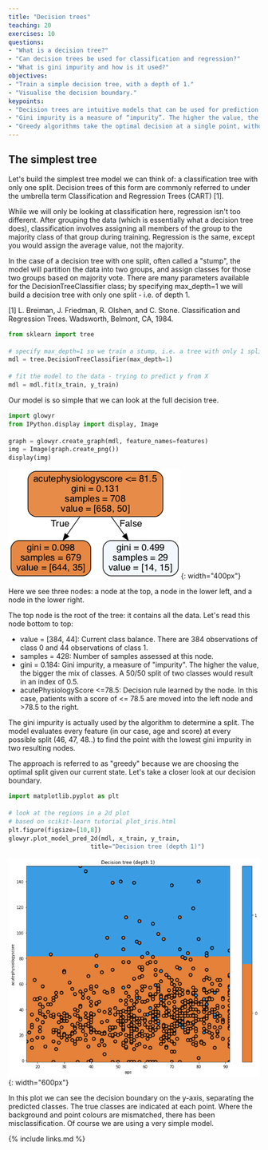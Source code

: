 ```yaml
---
title: "Decision trees"
teaching: 20
exercises: 10
questions:
- "What is a decision tree?"
- "Can decision trees be used for classification and regression?"
- "What is gini impurity and how is it used?"
objectives:
- "Train a simple decision tree, with a depth of 1."
- "Visualise the decision boundary."
keypoints:
- "Decision trees are intuitive models that can be used for prediction and regression."
- "Gini impurity is a measure of “impurity”. The higher the value, the bigger the mix of classes. A 50/50 split of two classes would result in an index of 0.5."
- "Greedy algorithms take the optimal decision at a single point, without considering the larger problem as a whole."
---
```


## The simplest tree

Let's build the simplest tree model we can think of: a classification tree with only one split. Decision trees of this form are commonly referred to under the umbrella term Classification and Regression Trees (CART) [1].

While we will only be looking at classification here, regression isn't too different. After grouping the data (which is essentially what a decision tree does), classification involves assigning all members of the group to the majority class of that group during training. Regression is the same, except you would assign the average value, not the majority.

In the case of a decision tree with one split, often called a "stump", the model will partition the data into two groups, and assign classes for those two groups based on majority vote. There are many parameters available for the DecisionTreeClassifier class; by specifying max_depth=1 we will build a decision tree with only one split - i.e. of depth 1.

[1] L. Breiman, J. Friedman, R. Olshen, and C. Stone. Classification and Regression Trees. Wadsworth, Belmont, CA, 1984.

```python
from sklearn import tree

# specify max_depth=1 so we train a stump, i.e. a tree with only 1 split
mdl = tree.DecisionTreeClassifier(max_depth=1)

# fit the model to the data - trying to predict y from X
mdl = mdl.fit(x_train, y_train)
```

Our model is so simple that we can look at the full decision tree.

```python
import glowyr
from IPython.display import display, Image

graph = glowyr.create_graph(mdl, feature_names=features)
img = Image(graph.create_png())
display(img)
```

![Simple tree](../fig/section2-fig1.png){: width="400px"}

Here we see three nodes: a node at the top, a node in the lower left, and a node in the lower right.

The top node is the root of the tree: it contains all the data. Let's read this node bottom to top:

- value = [384, 44]: Current class balance. There are 384 observations of class 0 and 44 observations of class 1.
- samples = 428: Number of samples assessed at this node.
- gini = 0.184: Gini impurity, a measure of "impurity". The higher the value, the bigger the mix of classes. A 50/50 split of two classes would result in an index of 0.5.
- acutePhysiologyScore <=78.5: Decision rule learned by the node. In this case, patients with a score of <= 78.5 are moved into the left node and >78.5 to the right.

The gini impurity is actually used by the algorithm to determine a split. The model evaluates every feature (in our case, age and score) at every possible split (46, 47, 48..) to find the point with the lowest gini impurity in two resulting nodes.

The approach is referred to as "greedy" because we are choosing the optimal split given our current state. Let's take a closer look at our decision boundary.

```python
import matplotlib.pyplot as plt

# look at the regions in a 2d plot
# based on scikit-learn tutorial plot_iris.html
plt.figure(figsize=[10,8])
glowyr.plot_model_pred_2d(mdl, x_train, y_train, 
                       title="Decision tree (depth 1)")
```

![Simple tree](../fig/section2-fig2.png){: width="600px"}

In this plot we can see the decision boundary on the y-axis, separating the predicted classes. The true classes are indicated at each point. Where the background and point colours are mismatched, there has been misclassification. Of course we are using a very simple model. 

{% include links.md %}

